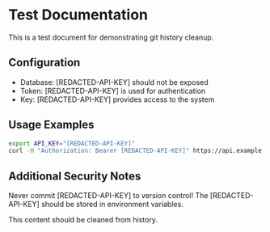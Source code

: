 # Test Documentation

This is a test document for demonstrating git history cleanup.

## Configuration
- Database: [REDACTED-API-KEY] should not be exposed
- Token: [REDACTED-API-KEY] is used for authentication
- Key: [REDACTED-API-KEY] provides access to the system

## Usage Examples
```bash
export API_KEY="[REDACTED-API-KEY]"
curl -H "Authorization: Bearer [REDACTED-API-KEY]" https://api.example.com
```

## Additional Security Notes
Never commit [REDACTED-API-KEY] to version control!
The [REDACTED-API-KEY] should be stored in environment variables.

This content should be cleaned from history.
